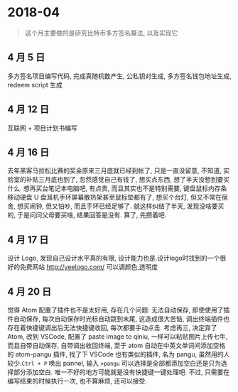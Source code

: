 # 2018-04
> 这个月主要做的是研究比特币多方签名算法, 以及实现它

## 4 月 5 日
多方签名项目编写代码, 完成真随机数产生, 公私钥对生成, 多方签名钱包地址生成, redeem script 生成

## 4 月 12 日
互联网 + 项目计划书编写

## 4 月 16 日
去年黑客马拉松比赛的奖金原来三月底就已经到帐了, 只是一直没留意, 不知道, 实验室的补贴三月底也到了, 忽然感觉自己有钱了, 想买点东西, 想了半天没想到要买什么. 想再买台笔记本电脑吧, 有点贵, 而且其实也不是特别需要, 键盘鼠标内存条移动硬盘 U 盘耳机手环屏幕散热架甚至鼠标垫都有了, 想买个台灯, 但又不常在宿舍, 想买闹钟, 但又怕吵, 而且手环已经足够了. 就这样纠结了半天, 发现没啥要买的, 于是问问父母要买啥, 结果回答是没有. 算了, 先攒着吧.

## 4 月 17 日
设计 Logo, 发现自己设计水平真的有限, 设计能力也是.设计logo时找到的一个很好的免费网站 http://yeelogo.com/ 可以调颜色,透明度

## 4 月 20 日
觉得 Atom 配置了插件也不是太好用, 存在几个问题: 无法自动保存, 即使使用了插件自动保存, 每次自动保存时光标自动跳到末尾, 这造成很大苦恼, 调出终端插件也存在着快捷键调出后无法快捷键收回, 每次都要手动点击. 考虑再三, 决定弃了 Atom, 改到 VSCode, 配置了 paste image to qiniu, 一样可以粘贴图片上传七牛, 而且自带自动保存, 自带调出收回终端, 至于 atom 自动在中英文单词间添加空格的 atom-pangu 插件, 找了下 VSCode 也有类似的插件, 名为 pangu, 虽然用的人较少.`Ctrl + P` 唤出 pannel, 输入 `>pangu` 可以选择是全部都添加空白还是只为选择部分添加空白. 唯一不好的地方可能就是没有快捷键一键处理吧. 不过, 只需要在编写结束的时候执行一次, 也不算麻烦, 还可以接受.
